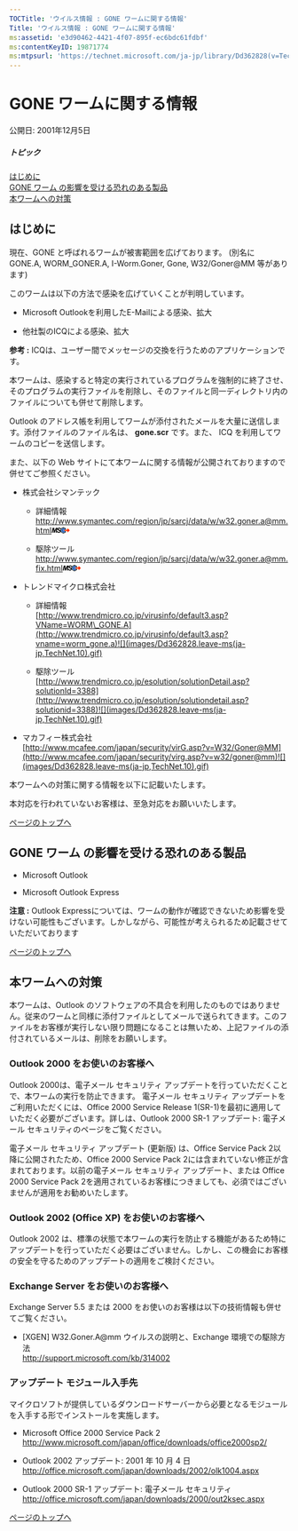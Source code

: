 ```yaml
---
TOCTitle: 'ウイルス情報 : GONE ワームに関する情報'
Title: 'ウイルス情報 : GONE ワームに関する情報'
ms:assetid: 'e3d90462-4421-4f07-895f-ec6bdc61fdbf'
ms:contentKeyID: 19871774
ms:mtpsurl: 'https://technet.microsoft.com/ja-jp/library/Dd362828(v=TechNet.10)'
---
```


GONE ワームに関する情報
=======================

公開日: 2001年12月5日

##### トピック

[](#ez)[はじめに](#ez)  
[](#emd)[GONE ワーム の影響を受ける恐れのある製品](#emd)  
[](#eyd)[本ワームへの対策](#eyd)  

はじめに
--------

現在、GONE と呼ばれるワームが被害範囲を広げております。 (別名に GONE.A, WORM\_GONER.A, I-Worm.Goner, Gone, W32/Goner@MM 等があります)

このワームは以下の方法で感染を広げていくことが判明しています。

-   Microsoft Outlookを利用したE-Mailによる感染、拡大

-   他社製のICQによる感染、拡大

**参考 :** ICQは、ユーザー間でメッセージの交換を行うためのアプリケーションです。

本ワームは、感染すると特定の実行されているプログラムを強制的に終了させ、そのプログラムの実行ファイルを削除し、そのファイルと同一ディレクトリ内のファイルについても併せて削除します。

Outlook のアドレス帳を利用してワームが添付されたメールを大量に送信します。添付ファイルのファイル名は、 **gone.scr** です。また、 ICQ を利用してワームのコピーを送信します。

また、以下の Web サイトにて本ワームに関する情報が公開されておりますので併せてご参照ください。

-   株式会社シマンテック

    -   詳細情報  
        <http://www.symantec.com/region/jp/sarcj/data/w/w32.goner.a@mm.html>![](images/Dd362828.leave-ms(ja-jp,TechNet.10).gif)

    -   駆除ツール  
        <http://www.symantec.com/region/jp/sarcj/data/w/w32.goner.a@mm.fix.html>![](images/Dd362828.leave-ms(ja-jp,TechNet.10).gif)

-   トレンドマイクロ株式会社

    -   詳細情報  
        [http://www.trendmicro.co.jp/virusinfo/default3.asp?VName=WORM\_GONE.A](http://www.trendmicro.co.jp/virusinfo/default3.asp?vname=worm_gone.a)![](images/Dd362828.leave-ms(ja-jp,TechNet.10).gif)

    -   駆除ツール  
        [http://www.trendmicro.co.jp/esolution/solutionDetail.asp?solutionId=3388](http://www.trendmicro.co.jp/esolution/solutiondetail.asp?solutionid=3388)![](images/Dd362828.leave-ms(ja-jp,TechNet.10).gif)

-   マカフィー株式会社  
    [http://www.mcafee.com/japan/security/virG.asp?v=W32/Goner@MM](http://www.mcafee.com/japan/security/virg.asp?v=w32/goner@mm)![](images/Dd362828.leave-ms(ja-jp,TechNet.10).gif)

本ワームへの対策に関する情報を以下に記載いたします。

本対応を行われていないお客様は、至急対応をお願いいたします。

[](#mainsection)[ページのトップへ](#mainsection)

GONE ワーム の影響を受ける恐れのある製品
----------------------------------------

-   Microsoft Outlook

-   Microsoft Outlook Express

**注意 :** Outlook Expressについては、ワームの動作が確認できないため影響を受けない可能性もございます。しかしながら、可能性が考えられるため記載させていただいております

[](#mainsection)[ページのトップへ](#mainsection)

本ワームへの対策
----------------

本ワームは、Outlook のソフトウェアの不具合を利用したのものではありません。従来のワームと同様に添付ファイルとしてメールで送られてきます。このファイルをお客様が実行しない限り問題になることは無いため、上記ファイルの添付されているメールは、削除をお願いします。

### Outlook 2000 をお使いのお客様へ

Outlook 2000は、電子メール セキュリティ アップデートを行っていただくことで、本ワームの実行を防止できます。 電子メール セキュリティ アップデートをご利用いただくには、Office 2000 Service Release 1(SR-1)を最初に適用していただく必要がございます。詳しは、Outlook 2000 SR-1 アップデート: 電子メール セキュリティのページをご覧ください。

電子メール セキュリティ アップデート (更新版) は、Office Service Pack 2以降に公開されたため、Office 2000 Service Pack 2には含まれていない修正が含まれております。以前の電子メール セキュリティ アップデート、または Office 2000 Service Pack 2を適用されているお客様につきましても、必須ではございませんが適用をお勧めいたします。

### Outlook 2002 (Office XP) をお使いのお客様へ

Outlook 2002 は、標準の状態で本ワームの実行を防止する機能があるため特にアップデートを行っていただく必要はございません。しかし、この機会にお客様の安全を守るためのアップデートの適用をご検討ください。

### Exchange Server をお使いのお客様へ

Exchange Server 5.5 または 2000 をお使いのお客様は以下の技術情報も併せてご覧ください。

-   \[XGEN\] W32.Goner.A@mm ウイルスの説明と、Exchange 環境での駆除方法  
    <http://support.microsoft.com/kb/314002>

### アップデート モジュール入手先

マイクロソフトが提供しているダウンロードサーバーから必要となるモジュールを入手する形でインストールを実施します。

-   Microsoft Office 2000 Service Pack 2  
    <http://www.microsoft.com/japan/office/downloads/office2000sp2/>

-   Outlook 2002 アップデート: 2001 年 10 月 4 日  
    <http://office.microsoft.com/japan/downloads/2002/olk1004.aspx>

-   Outlook 2000 SR-1 アップデート: 電子メール セキュリティ  
    <http://office.microsoft.com/japan/downloads/2000/out2ksec.aspx>

[](#mainsection)[ページのトップへ](#mainsection)
